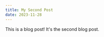 ```yaml
---
title: My Second Post
date: 2023-11-28
---
```


This is a blog post! It's the second blog post.
